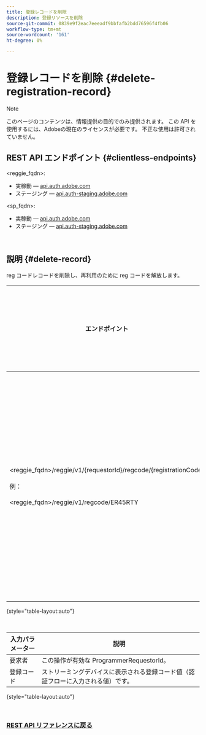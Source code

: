 ```yaml
---
title: 登録レコードを削除
description: 登録リソースを削除
source-git-commit: 0839e9f2eac7eeeadf9bbfafb2bdd76596f4fb06
workflow-type: tm+mt
source-wordcount: '161'
ht-degree: 0%

---
```



# 登録レコードを削除 {#delete-registration-record}

>[!NOTE]
>
>このページのコンテンツは、情報提供の目的でのみ提供されます。 この API を使用するには、Adobeの現在のライセンスが必要です。 不正な使用は許可されていません。

## REST API エンドポイント {#clientless-endpoints}

&lt;reggie_fqdn>:

* 実稼動 — [api.auth.adobe.com](http://api.auth.adobe.com/)
* ステージング — [api.auth-staging.adobe.com](http://api.auth-staging.adobe.com/)

&lt;sp_fqdn>:

* 実稼動 — [api.auth.adobe.com](http://api.auth.adobe.com/)
* ステージング — [api.auth-staging.adobe.com](http://api.auth-staging.adobe.com/)

</br>


## 説明 {#delete-record}

reg コードレコードを削除し、再利用のために reg コードを解放します。 

| エンドポイント | 呼び出し済み  </br>作成者 | 入力   </br>パラメーター | HTTP  </br>メソッド | 応答 | HTTP  </br>応答 |
| --- | --- | --- | --- | --- | --- |
| &lt;reggie_fqdn>/reggie/v1/{requestorId}/regcode/{registrationCode}</br></br>例：</br></br>&lt;reggie_fqdn>/reggie/v1/regcode/ER45RTY | ストリーミングアプリ</br></br>または</br></br>プログラマーサービス | 1.要求者 ID  </br>    （パスコンポーネント）</br>2.  登録コード  </br>    （パスコンポーネント） | DELETE | なし | 204 |

{style=&quot;table-layout:auto&quot;}

</br>

| 入力パラメーター | 説明 |
| --- | --- |
| 要求者 | この操作が有効な ProgrammerRequestorId。 |
| 登録コード | ストリーミングデバイスに表示される登録コード値（認証フローに入力される値）です。 |

{style=&quot;table-layout:auto&quot;}

</br>

### [REST API リファレンスに戻る](http://tve.helpdocsonline.com/rest-api-reference)
